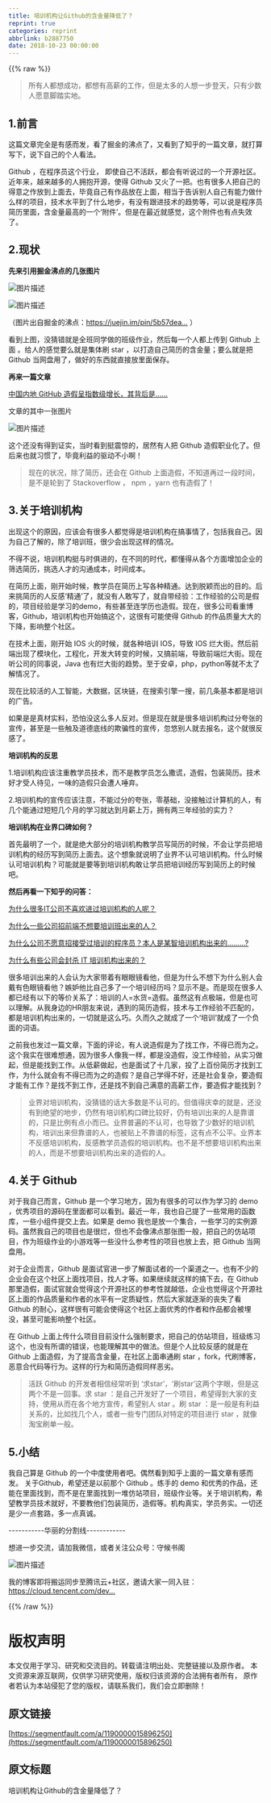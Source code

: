 ```yaml
---
title: 培训机构让Github的含金量降低了？
reprint: true
categories: reprint
abbrlink: b2887750
date: 2018-10-23 00:00:00
---
```


{{% raw %}}

                    
<blockquote>所有人都想成功，都想有高薪的工作，但是太多的人想一步登天，只有少数人愿意脚踏实地。</blockquote>
<h2 id="articleHeader0">1.前言</h2>
<p>这篇文章完全是有感而发，看了掘金的沸点了，又看到了知乎的一篇文章，就打算写下，说下自己的个人看法。</p>
<p>Github ，在程序员这个行业， 即使自己不活跃，都会有听说过的一个开源社区。近年来，越来越多的人拥抱开源，使得 Github 又火了一把。也有很多人把自己的得意之作放到上面去，毕竟自己有作品放在上面，相当于告诉别人自己有能力做什么样的项目，技术水平到了什么地步，有没有跟进技术的趋势等，可以说是程序员简历里面，含金量最高的一个‘附件’。但是在最近就感觉，这个附件也有点失效了。</p>
<h2 id="articleHeader1">2.现状</h2>
<p><strong>先来引用掘金沸点的几张图片</strong></p>
<p><span class="img-wrap"><img src="https://static.alili.tech/img/bVbeRiR?w=2978&amp;h=1664" src="https://static.alili.tech/img/bVbeRiR?w=2978&amp;h=1664" alt="图片描述" title="图片描述" style="cursor: pointer; display: inline;"></span></p>
<p><span class="img-wrap"><img src="https://static.alili.tech/img/bVbeRiX?w=1255&amp;h=786" del-src="https://static.alili.tech/v-5bbf1b3b/global/img/squares.svg" alt="图片描述" title="图片描述" style="cursor: pointer;"></span></p>
<p>（图片出自掘金的沸点：<a href="https://juejin.im/pin/5b57dea05188257d2b78daaf" rel="nofollow noreferrer" target="_blank">https://juejin.im/pin/5b57dea...</a> ）</p>
<p>看到上图，没猜错就是全班同学做的班级作业，然后每一个人都上传到 Github 上面 。给人的感觉要么就是集体刷 star ，以打造自己简历的含金量；要么就是把 Github 当网盘用了，做好的东西就直接放里面保存。</p>
<p><strong>再来一篇文章</strong></p>
<p><a href="https://zhuanlan.zhihu.com/p/38791657" rel="nofollow noreferrer" target="_blank">中国内地 GitHub 造假呈指数级增长，其背后是……</a></p>
<p>文章的其中一张图片</p>
<p><span class="img-wrap"><img src="https://static.alili.tech/img/bVbeRiY?w=720&amp;h=808" del-src="https://static.alili.tech/v-5bbf1b3b/global/img/squares.svg" alt="图片描述" title="图片描述" style="cursor: pointer;"></span></p>
<p>这个还没有得到证实，当时看到挺震惊的，居然有人把 Github 造假职业化了。但后来也就习惯了，毕竟利益的驱动不小啊！</p>
<blockquote>现在的状况，除了简历，还会在 Github 上面造假，不知道再过一段时间，是不是轮到了 Stackoverflow ， npm ，yarn 也有造假了！</blockquote>
<h2 id="articleHeader2">3.关于培训机构</h2>
<p>出现这个的原因，应该会有很多人都觉得是培训机构在搞事情了，包括我自己。因为自己了解的，除了培训班，很少会出现这样的情况。</p>
<p>不得不说，培训机构挺与时俱进的，在不同的时代，都懂得从各个方面增加企业的筛选简历，挑选人才的沟通成本，时间成本。</p>
<p>在简历上面，刚开始时候，教学员在简历上写各种精通。达到脱颖而出的目的。后来挑简历的人反感‘精通’了，就没有人敢写了，就自带经验：工作经验的公司是假的，项目经验是学习的demo，有些甚至连学历也造假。现在，很多公司看重博客，Github，培训机构也开始搞这个，这很有可能使得 Github 的作品质量大大的下降，影响整个社区。</p>
<p>在技术上面，刚开始 IOS 火的时候，就各种培训 IOS，导致 IOS 烂大街。然后前端出现了模块化，工程化，开发大转变的时候，又搞前端，导致前端烂大街。现在听公司的同事说，Java 也有烂大街的趋势。至于安卓，php，python等就不太了解情况了。</p>
<p>现在比较活的人工智能，大数据，区块链，在搜索引擎一搜，前几条基本都是培训的广告。</p>
<p>如果是是真材实料，恐怕没这么多人反对。但是现在就是很多培训机构过分夸张的宣传，甚至是一些触及道德底线的欺骗性的宣传，忽悠别人就去报名，这个就很反感了。</p>
<p><strong>培训机构的反思</strong></p>
<p>1.培训机构应该注重教学员技术，而不是教学员怎么撒谎，造假，包装简历。技术好才受人待见，一味的造假只会遭人唾弃。</p>
<p>2.培训机构的宣传应该注意，不能过分的夸张，零基础，没接触过计算机的人，有几个能通过短短几个月的学习就达到月薪上万，拥有两三年经验的实力？</p>
<p><strong>培训机构在业界口碑如何？</strong></p>
<p>首先最明了一个，就是绝大部分的培训机构教学员写简历的时候，不会让学员把培训机构的经历写到简历上面去。这个想象就说明了业界不认可培训机构。什么时候认可培训机构？可能就是要等到培训机构敢让学员把培训经历写到简历上的时候吧。</p>
<p><strong>然后再看一下知乎的问答：</strong></p>
<p><a href="https://www.zhihu.com/question/47048874" rel="nofollow noreferrer" target="_blank">为什么很多IT公司不喜欢进过培训机构的人呢？</a></p>
<p><a href="https://www.zhihu.com/question/35737930" rel="nofollow noreferrer" target="_blank">为什么一些公司招前端不想要培训班出来的人？</a></p>
<p><a href="https://www.zhihu.com/question/30810999/answer/50057709" rel="nofollow noreferrer" target="_blank">为什么公司不愿意招接受过培训的程序员？本人是某智培训机构出来的………?</a></p>
<p><a href="https://www.zhihu.com/question/19760753" rel="nofollow noreferrer" target="_blank">为什么有些公司会封杀 IT 培训机构出来的？</a></p>
<p>很多培训出来的人会认为大家带着有眼眼镜看他，但是为什么不想下为什么别人会戴有色眼镜看他？嫉妒他比自己多了一个培训经历吗？显示不是。而是现在很多人都已经有以下的等价关系了：培训的人=水货=造假。虽然这有点极端，但是也可以理解。从我身边的HR朋友来说，遇到的简历造假，技术与工作经验不匹配的，都是培训机构出来的，一切就是这么巧。久而久之就成了一个‘培训’就成了一个负面的词语。</p>
<p>之前我也发过一篇文章，下面的评论，有人说造假是为了找工作，不得已而为之。这个我实在很难想通，因为很多人像我一样，都是没造假，没工作经验，从实习做起，但是能找到工作。从低薪做起，也是面试了十几家，投了上百份简历才找到工作，为什么就会有不得已而为之的造假？是自己学得不好，还是社会复杂，要造假才能有工作？是找不到工作，还是找不到自己满意的高薪工作，要造假才能找到？</p>
<blockquote>业界对培训机构，没猜错的话大多数是不认可的。但值得庆幸的就是，还没有到绝望的地步，仍然有培训机构口碑比较好，仍有培训出来的人是靠谱的，只是比例有点小而已。业界普遍的不认可，也导致了少数好的培训机构，培训出来但靠谱的人，也被贴上不靠谱的标签，这有点不公平。业界本不反感培训机构，反感教学员造假的培训机构。也不是不想要培训机构出来的人，而是不想要培训机构出来的造假的人。</blockquote>
<h2 id="articleHeader3">4.关于 Github</h2>
<p>对于我自己而言，Github 是一个学习地方，因为有很多的可以作为学习的 demo ，优秀项目的源码在里面都可以看到。最近一年，我也自己提了一些常用的函数库，一些小组件提交上去。如果是 demo 我也是放一个集合，一些学习的实例源码。虽然我自己的项目也是很烂，但也不会像沸点那张图一般，把自己的仿站项目，作为班级作业的小游戏等一些没什么参考性的项目也放上去，把 Github 当网盘用。</p>
<p>对于企业而言，Github 是面试官进一步了解面试者的一个渠道之一。也有不少的企业会在这个社区上面找项目，找人才等。如果继续就这样的搞下去，在 Github 那里造假，面试官就会觉得这个开源社区的参考性就越低，企业也觉得这个开源社区上面的作品质量和作者的水平有一定质疑性，然后大家就逐渐的丧失了看 Github 的耐心，这样很有可能会使得这个社区上面优秀的作者和作品都会被埋没，甚至可能影响整个社区。</p>
<p>在 Github 上面上传什么项目目前没什么强制要求，把自己的仿站项目，班级练习这个，也没有所谓的错误，也能理解其中的做法。但是个人比较反感的就是在 Github 上面造假，为了提高含金量，在社区上面串通刷 star ，fork，代刷博客，恶意合代码等行为。这样的行为和简历造假同样恶劣。</p>
<blockquote>活跃 Github 的开发者相信经常听到 ‘求star’，‘刷star’这两个字眼，但是这两个不是一回事。求 star ：是自己开发好了一个项目，希望得到大家的支持，使用从而在各个地方宣传，希望别人 star 。刷 star ：是一般是有利益关系的，比如找几个人，或者一些专门团队对特定的项目进行 star ，就像淘宝刷单一般。</blockquote>
<h2 id="articleHeader4">5.小结</h2>
<p>我自己算是 Github 的一个中度使用者吧。偶然看到知乎上面的一篇文章有感而发。 关于Github，希望还是以前那个 Github 。练手的 demo 和优秀的作品，还能在里面找到，而不是在里面找到一堆仿站项目，班级作业等。关于培训机构，希望教学员技术就好，不要教他们包装简历，造假等。机构真实，学员务实。一切还是少一点套路，多一点真诚。</p>
<p>-----------华丽的分割线------------</p>
<p>想进一步交流，请加我微信，或者关注公众号：守候书阁</p>
<p><span class="img-wrap"><img src="https://static.alili.tech/img/bVbeRiQ?w=300&amp;h=150" src="https://static.alili.tech/img/bVbeRiQ?w=300&amp;h=150" alt="图片描述" title="图片描述" style="cursor: pointer; display: inline;"></span></p>
<p>我的博客即将搬运同步至腾讯云+社区，邀请大家一同入驻：<a href="https://cloud.tencent.com/developer/support-plan?invite_code=3rsgjc8znlc0o" rel="nofollow noreferrer" target="_blank">https://cloud.tencent.com/dev...</a></p>

                
{{% /raw %}}

# 版权声明
本文仅用于学习、研究和交流目的。转载请注明出处、完整链接以及原作者。
本文资源来源互联网，仅供学习研究使用，版权归该资源的合法拥有者所有，
原作者若认为本站侵犯了您的版权，请联系我们，我们会立即删除！

## 原文链接
[https://segmentfault.com/a/1190000015896250](https://segmentfault.com/a/1190000015896250)

## 原文标题
培训机构让Github的含金量降低了？
